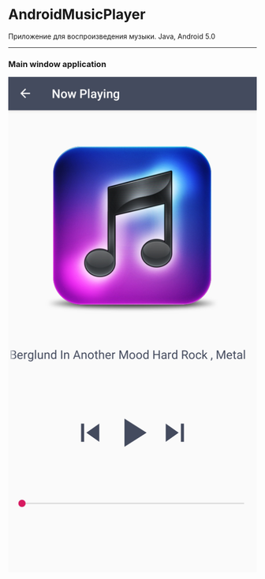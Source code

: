 # AndroidMusicPlayer
Приложение для воспроизведения музыки. Java, Android 5.0


---
### Main window application 
![server](https://github.com/Araik1/AndroidMusicPlayer/blob/master/imgReadme/mainWindow.png)


